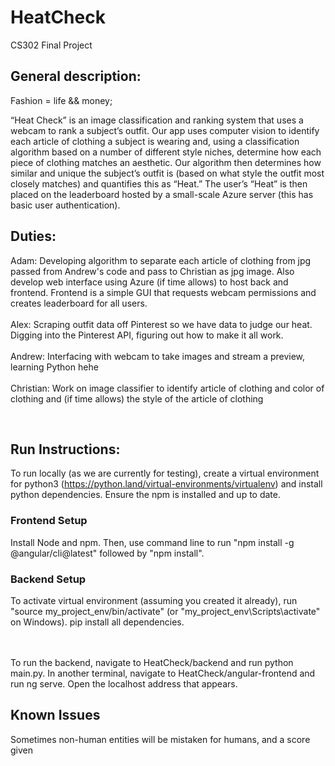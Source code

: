 # HeatCheck
CS302 Final Project

<h2>General description:</h2>
Fashion = life && money;<br>

“Heat Check” is an image classification and ranking system that uses a webcam to rank a subject’s outfit. Our app uses computer vision to identify each article of clothing a subject is wearing and, using a classification algorithm based on a number of different style niches, determine how each piece of clothing matches an aesthetic. Our algorithm then determines how similar and unique the subject’s outfit is (based on what style the outfit most closely matches) and quantifies this as “Heat.” The user’s “Heat” is then placed on the leaderboard hosted by a small-scale Azure server (this has basic user authentication).


<h2>Duties:</h2>
Adam: Developing algorithm to separate each article of clothing from jpg passed from Andrew's code and pass to Christian as jpg image. Also develop web interface using Azure (if time allows) to host back and frontend. Frontend is a simple GUI that requests webcam permissions and creates leaderboard for all users.<br><br>
Alex: Scraping outfit data off Pinterest so we have data to judge our heat. Digging into the Pinterest API, figuring out how to make it all work.<br><br>
Andrew: Interfacing with webcam to take images and stream a preview, learning Python hehe<br><br>
Christian: Work on image classifier to identify article of clothing and color of clothing and (if time allows) the style of the article of clothing

<br><h2>Run Instructions:</h2>
To run locally (as we are currently for testing), create a virtual environment for python3 (https://python.land/virtual-environments/virtualenv) and install python dependencies. Ensure the npm is installed and up to date.
<br>
<h3>Frontend Setup</h3>
Install Node and npm. Then, use command line to run "npm install -g @angular/cli@latest" followed by "npm install". 
<br>
<h3>Backend Setup</h3>
To activate virtual environment (assuming you created it already), run "source my_project_env/bin/activate" (or "my_project_env\Scripts\activate" on Windows). pip install all dependencies.

<br><br>
To run the backend, navigate to HeatCheck/backend and run python main.py. In another terminal, navigate to HeatCheck/angular-frontend and run ng serve. Open the localhost address that appears.

<h2>Known Issues</h2>
Sometimes non-human entities will be mistaken for humans, and a score given

